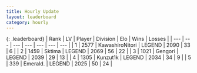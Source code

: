 ```yaml
---
title: Hourly Update
layout: leaderboard
category: hourly
---
```


{: .leaderboard}
| Rank | LV | Player | Division | Elo | Wins | Losses |
| --- | --- | --- | --- | --- | --- | --- |
| <span data-change="0">1</span> | 2577 | <span title="ID: 164871">KawashiroNitori</span> | LEGEND | <span data-change="0">2090</span> | <span data-change="0">33</span> | <span data-change="0">6</span> |
| <span data-change="0">2</span> | 1459 | <span title="ID: 353063">Sktima</span> | LEGEND | <span data-change="0">2069</span> | <span data-change="0">56</span> | <span data-change="0">22</span> |
| <span data-change="0">3</span> | 1021 | <span title="ID: 294236">Gengori</span> | LEGEND | <span data-change="0">2039</span> | <span data-change="0">29</span> | <span data-change="0">13</span> |
| <span data-change="0">4</span> | 1305 | <span title="ID: 392407">Kunzut1k</span> | LEGEND | <span data-change="0">2034</span> | <span data-change="0">34</span> | <span data-change="0">9</span> |
| <span data-change="7">5</span> | 339 | <span title="ID: 30705">Emerald.</span> | LEGEND | <span data-change="15">2025</span> | <span data-change="2">50</span> | <span data-change="0">24</span> |